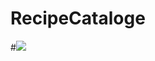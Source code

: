 # RecipeCataloge

#<image src="https://github.com/Satriauno/RecipeCataloge/blob/master/RecipeCatalogeImage/image1.png"></image>

